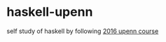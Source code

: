 # haskell-upenn


self study of haskell by following [2016 upenn course](https://www.seas.upenn.edu/~cis194/fall16/index.html)
